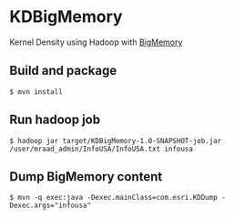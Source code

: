 KDBigMemory
===========

Kernel Density using Hadoop with [BigMemory](http://terracotta.org/products/bigmemory)

Build and package
-----------------

    $ mvn install

Run hadoop job
-----------------

    $ hadoop jar target/KDBigMemory-1.0-SNAPSHOT-job.jar /user/mraad_admin/InfoUSA/InfoUSA.txt infousa

Dump BigMemory content
----------------------

    $ mvn -q exec:java -Dexec.mainClass=com.esri.KDDump -Dexec.args="infousa"
